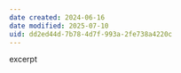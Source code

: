 ```yaml
---
date created: 2024-06-16
date modified: 2025-07-10
uid: dd2ed44d-7b78-4d7f-993a-2fe738a4220c
---
```


excerpt

<!-- more -->
